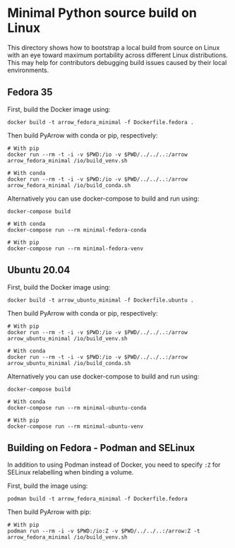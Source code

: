 <!---
  Licensed to the Apache Software Foundation (ASF) under one
  or more contributor license agreements.  See the NOTICE file
  distributed with this work for additional information
  regarding copyright ownership.  The ASF licenses this file
  to you under the Apache License, Version 2.0 (the
  "License"); you may not use this file except in compliance
  with the License.  You may obtain a copy of the License at

    http://www.apache.org/licenses/LICENSE-2.0

  Unless required by applicable law or agreed to in writing,
  software distributed under the License is distributed on an
  "AS IS" BASIS, WITHOUT WARRANTIES OR CONDITIONS OF ANY
  KIND, either express or implied.  See the License for the
  specific language governing permissions and limitations
  under the License.
-->

# Minimal Python source build on Linux

This directory shows how to bootstrap a local build from source on Linux with
an eye toward maximum portability across different Linux distributions. This
may help for contributors debugging build issues caused by their local
environments.

## Fedora 35

First, build the Docker image using:
```
docker build -t arrow_fedora_minimal -f Dockerfile.fedora .
```

Then build PyArrow with conda or pip, respectively:
```
# With pip
docker run --rm -t -i -v $PWD:/io -v $PWD/../../..:/arrow arrow_fedora_minimal /io/build_venv.sh

# With conda
docker run --rm -t -i -v $PWD:/io -v $PWD/../../..:/arrow arrow_fedora_minimal /io/build_conda.sh
```

Alternatively you can use docker-compose to build and run using:
```
docker-compose build

# With conda
docker-compose run --rm minimal-fedora-conda

# With pip
docker-compose run --rm minimal-fedora-venv
```

## Ubuntu 20.04

First, build the Docker image using:
```
docker build -t arrow_ubuntu_minimal -f Dockerfile.ubuntu .
```

Then build PyArrow with conda or pip, respectively:
```
# With pip
docker run --rm -t -i -v $PWD:/io -v $PWD/../../..:/arrow arrow_ubuntu_minimal /io/build_venv.sh

# With conda
docker run --rm -t -i -v $PWD:/io -v $PWD/../../..:/arrow arrow_ubuntu_minimal /io/build_conda.sh
```

Alternatively you can use docker-compose to build and run using:
```
docker-compose build

# With conda
docker-compose run --rm minimal-ubuntu-conda

# With pip
docker-compose run --rm minimal-ubuntu-venv
```

## Building on Fedora - Podman and SELinux

In addition to using Podman instead of Docker, you need to specify `:Z`
for SELinux relabelling when binding a volume.

First, build the image using:
```
podman build -t arrow_fedora_minimal -f Dockerfile.fedora
```

Then build PyArrow with pip:
```
# With pip
podman run --rm -i -v $PWD:/io:Z -v $PWD/../../..:/arrow:Z -t arrow_fedora_minimal /io/build_venv.sh
```
